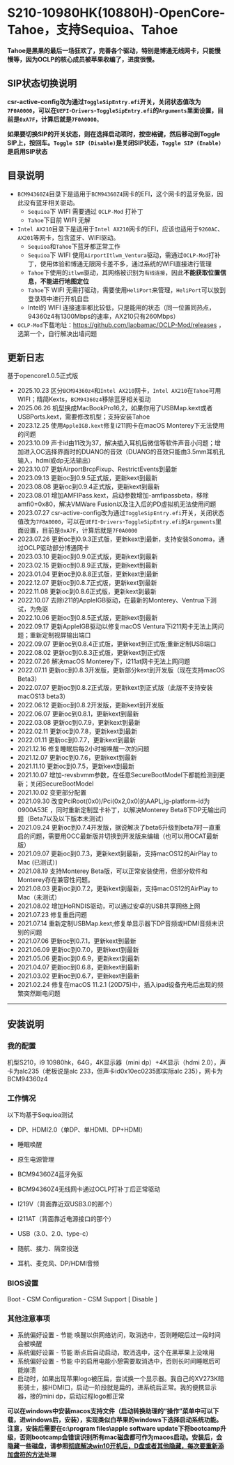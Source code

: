 # S210-10980HK(10880H)-OpenCore-Tahoe，支持Sequioa、Tahoe

**Tahoe是黑果的最后一场狂欢了，完善各个驱动，特别是博通无线网卡，只能慢慢等，因为OCLP的核心成员被苹果收编了，进度很慢。**



## SIP状态切换说明

**csr-active-config改为通过`ToggleSipEntry.efi`开关，关闭状态值改为`7F0A0000`，可以在`UEFI`-`Drivers`-`ToggleSipEntry.efi`的`Arguments`里面设置，目前是`0xA7F`，计算后就是`7F0A0000`**。

**如果要切换SIP的开关状态，则在选择启动项时，按空格键，然后移动到Toggle SIP上，按回车。`Toggle SIP (Disable)`是关闭SIP状态，`Toggle SIP (Enable)`是启用SIP状态**



## 目录说明

+ `BCM94360Z4`目录下是适用于`BCM94360Z4`网卡的EFI，这个网卡的蓝牙免驱，因此没有蓝牙相关驱动。
  + `Sequioa`下 WIFI 需要通过 `OCLP-Mod` 打补丁
  + `Tahoe`下目前 WIFI 无解
+ `Intel AX210`目录下是适用于`Intel AX210`网卡的EFI，应该也适用于`9260AC`、`AX201`等网卡，包含蓝牙、WIFI驱动。
  + `Sequioa`和`Tahoe`下蓝牙都正常工作
  + `Sequioa`下 WIFI 使用`AirportItlwm_Ventura`驱动，需通过`OCLP-Mod`打补丁，使用体验和博通无限网卡差不多，通过系统的WIFI直接进行管理
  + `Tahoe`下使用的`itlwm`驱动，其网络被识别为`有线连接`，因此**不能获取位置信息，不能进行地图定位**
  + `Tahoe`下 WIFI 无需打驱动，需要使用`HeliPort`来管理，`HeliPort`可以放到登录项中进行开机自启
  + Intel的 WIFI 连接速率都比较低，只是能用的状态（同一位置同热点，94360z4有1300Mbps的速率，AX210只有260Mbps）
+ `OCLP-Mod`下载地址：https://github.com/laobamac/OCLP-Mod/releases ，选第一个，自行解决出墙问题



## 更新日志

基于opencore1.0.5正式版

+ 2025.10.23 区分`BCM94360z4`和`Intel AX210`网卡，`Intel AX210`在`Tahoe`可用 WIFI；精简Kexts，`BCM94360z4`移除蓝牙相关驱动
+ 2025.06.26 机型换成MacBookPro16,2，如果你用了USBMap.kext或者USBPorts.kext，需要修改机型；支持安装Tahoe
+ 2023.12.25 使用`AppleIGB.kext`修复i211网卡在macOS Monterey下无法使用的问题
+ 2023.10.09 声卡id由11改为37，解决插入耳机后微信等软件声音小问题；增加进入OC选择界面时的DUANG的音效（DUANG的音效只能由3.5mm耳机孔输入，hdmi或dp无法输出）
+ 2023.10.07 更新AirportBrcpFixup、RestrictEvents到最新
+ 2023.09.13 更新oc到0.9.5正式版，更新kext到最新
+ 2023.08.08 更新oc到0.9.4正式版，更新kext到最新
+ 2023.08.01 增加AMFIPass.kext，启动参数增加-amfipassbeta，移除amfi0=0x80，解决VMWare Fusion以及注入后的PD虚拟机无法使用问题
+ 2023.07.27 csr-active-config改为通过`ToggleSipEntry.efi`开关，关闭状态值改为`7F0A0000`，可以在`UEFI`-`Drivers`-`ToggleSipEntry.efi`的`Arguments`里面设置，目前是`0xA7F`，计算后就是`7F0A0000`
+ 2023.07.26 更新oc到0.9.3正式版，更新kext到最新，支持安装Sonoma，通过OCLP驱动部分博通网卡
+ 2023.03.10 更新oc到0.9.0正式版，更新kext到最新
+ 2023.02.15 更新oc到0.8.9正式版，更新kext到最新
+ 2023.01.04 更新oc到0.8.8正式版，更新kext到最新
+ 2022.12.07 更新oc到0.8.7正式版，更新kext到最新
+ 2022.11.08 更新oc到0.8.6正式版，更新kext到最新
+ 2022.10.07 去除i211的AppleIGB驱动，在最新的Monterey、Ventrua下测试，为免驱
+ 2022.10.06 更新oc到0.8.5正式版，更新kext到最新
+ 2022.09.17 更新AppleIGB驱动以修复macOS Ventura下i211网卡无法上网问题；重新定制视屏输出端口
+ 2022.09.07 更新oc到0.8.4正式版，更新kext到正式版;重新定制USB端口
+ 2022.08.02 更新oc到0.8.3正式版，更新kext到正式版
+ 2022.07.26 解决macOS Monterey下，i211at网卡无法上网问题
+ 2022.07.11 更新oc到0.8.3开发版，更新部分kext到开发版（现在支持macOS Beta3）
+ 2022.07.07 更新oc到0.8.2正式版，更新kext到正式版（此版不支持安装macOS13 beta3）
+ 2022.06.12 更新oc到0.8.2开发版，更新kext到开发版
+ 2022.06.07 更新oc到0.8.1，更新kext到最新
+ 2022.03.08 更新oc到0.7.9，更新kext到最新
+ 2022.02.11 更新oc到0.7.8，更新kext到最新
+ 2022.01.11 更新oc到0.7.7，更新kext到最新
+ 2021.12.16 修复睡眠后每2小时被唤醒一次的问题
+ 2021.12.07 更新oc到0.7.6，更新kext到最新
+ 2021.11.10 更新oc到0.7.5，更新kext到最新
+ 2021.10.07 增加-revsbvmm参数，在任意SecureBootModel下都能检测到更新；关闭SecureBootModel
+ 2021.10.02 变更部分配置
+ 2021.09.30 改变PciRoot(0x0)/Pci(0x2,0x0)的AAPL,ig-platform-id为0900A53E ，同时重新定制显卡补丁，以解决Monterey Beta8下DP无输出问题（Beta7以及以下版本未测试）
+ 2021.09.24 更新oc到0.7.4开发版，据说解决了beta6升级到beta7时一直重启的问题，需要用OCC最新版并切换到开发版来编辑（也可以用OCAT最新版）
+ 2021.09.07 更新oc到0.7.3，更新kext到最新，支持macOS12的AirPlay to Mac (已测试）)
+ 2021.08.19 支持Monterey Beta版，可以正常安装使用，但部分软件和Monterey存在兼容性问题。
+ 2021.08.03 更新oc到0.7.2，更新kext到最新，支持macOS12的AirPlay to Mac（未测试）
+ 2021.08.02 增加HoRNDIS驱动，可以通过安卓的USB共享网络上网
+ 2021.07.23 修复重启问题
+ 2021.07.14 重新定制USBMap.kext;修复单显示器下DP音频或HDMI音频未识别的问题
+ 2021.07.06 更新oc到0.7.1，更新kext到最新
+ 2021.06.09 更新oc到0.7.0，更新kext到最新
+ 2021.05.06 更新oc到0.6.9，更新kext到最新
+ 2021.04.07 更新oc到0.6.8，更新kext到最新
+ 2021.03.02 更新oc到0.6.7，更新kext到最新
+ 2021.02.24 修复在macOS 11.2.1 (20D75)中，插入ipad设备充电后出现的频繁突然断电问题

---



## 安装说明



### 我的配置

机型S210，i9 10980hk，64G，4K显示器（mini dp）+4K显示（hdmi 2.0），声卡为alc235（老板说是alc 233，但声卡id0x10ec0235即实际alc 235），网卡为BCM94360z4



### 工作情况
以下均基于Sequioa测试

+ DP、HDMI2.0（单DP、单HDMI、DP+HDMI）

+ 睡眠唤醒

+ 原生电源管理

+ BCM94360Z4蓝牙免驱

+ BCM94360Z4无线网卡通过OCLP打补丁后正常驱动

+ I219V（背面靠近双USB3.0的那个）

+ I211AT（背面靠近电源接口的那个）

+ USB（3.0、2.0、type-c）

+ 随航、接力、隔空投送

+ 耳机、麦克风、DP/HDMI音频

  

### BIOS设置
Boot - CSM Configuration - CSM Support [ Disable ]



### 其他注意事项
+ 系统偏好设置 - 节能 唤醒以供网络访问，取消选中，否则睡眠后过一段时间会被唤醒
+ 系统偏好设置 - 节能 断点后自动启动，取消选中，这个在黑苹果上没啥用
+ 系统偏好设置 - 节能 中的启用电能小憩需要取消选中，否则长时间睡眠后可能崩溃
+ 启动时，如果出现苹果logo被压扁，尝试换一个显示器。我自己的XV273K暗影骑士，接HDMI口，启动一阶段就是扁的，进系统后正常。我的便携显示器，接的mini dp，启动过程logo都正常

**可以在windows中安装macos支持文件（启动转换助理的“操作”菜单中可以下载，进windows后，安装），实现类似白苹果的windows下选择启动系统功能。注意，安装后需要在c:\program files\apple software update下将bootcamp升级，否则bootcamp会错误识别所有mac磁盘都可作为macos启动。安装后，会隐藏一些磁盘，请参照[彻底解决win10开机后，D盘或者其他隐藏，每次要重新添加盘符的方法](http://www.purplestone.cn/share/2361.html)处理**

